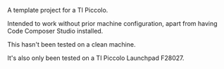 A template project for a TI Piccolo.

Intended to work without prior machine configuration, apart from having Code Composer Studio installed.

This hasn't been tested on a clean machine.

It's also only been tested on a TI Piccolo Launchpad F28027.

